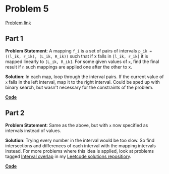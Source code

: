 # Problem 5

[Problem link](https://adventofcode.com/2023/day/5)

## Part 1

**Problem Statement**: A mapping `f_i` is a set of pairs of intervals `p_ik = ((l_ik, r_ik), (L_ik, R_ik))` such that if x falls in `[l_ik, r_ik]` it is mapped linearly to `[L_ik, R_ik]`. For some given values of `x`, find the final result if `n` such mappings are applied one after the other to x.

**Solution**: In each map, loop through the interval pairs. If the current value of `x` falls in the left interval, map it to the right interval. Could be sped up with binary search, but wasn't necessary for the constraints of the problem.

[**Code**](1.py)

## Part 2

**Problem Statement**: Same as the above, but with `x` now specified as intervals instead of values.

**Solution**: Trying every number in the interval would be too slow. So find intersections and differences of each interval with the mapping intervals instead. For more problems where this idea is applied, look at problems tagged [Interval overlap](https://github.com/razimantv/leetcode-solutions#overlap) in my [Leetcode solutions repositiory](https://github.com/razimantv/leetcode-solutions).

[**Code**](2.py)


